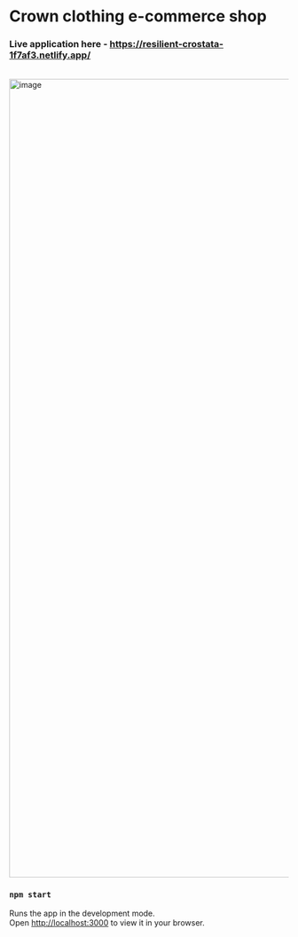 # Crown clothing e-commerce shop

### Live application here - https://resilient-crostata-1f7af3.netlify.app/
<br>
<img width="1440" alt="image" src="https://user-images.githubusercontent.com/26350749/221175933-029d669e-6c7e-4d6b-9abe-8940102c6ec1.png">

### `npm start`

Runs the app in the development mode.\
Open [http://localhost:3000](http://localhost:3000) to view it in your browser.
